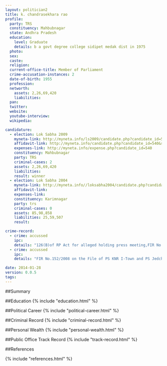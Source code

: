 ```yaml
---
layout: politician2
title: k. chandrasekhara rao
profile: 
  party: TRS
  constituency: Mahbubnagar
  state: Andhra Pradesh
  education: 
    level: Graduate
    details: b a govt degree college sidipet medak dist in 1975
  photo: 
  sex: 
  caste: 
  religion: 
  current-office-title: Member of Parliament
  crime-accusation-instances: 2
  date-of-birth: 1955
  profession: 
  networth: 
    assets: 2,26,69,420
    liabilities: 
  pan: 
  twitter: 
  website: 
  youtube-interview: 
  wikipedia: 

candidature: 
  - election: Lok Sabha 2009
    myneta-link: http://myneta.info/ls2009/candidate.php?candidate_id=540
    affidavit-link: http://myneta.info/candidate.php?candidate_id=540&scan=original
    expenses-link: http://myneta.info/expense.php?candidate_id=540
    constituency: Mahbubnagar 
    party: TRS
    criminal-cases: 2
    assets: 2,26,69,420
    liabilities: 
    result: winner 
  - election: Lok Sabha 2004
    myneta-link: http://myneta.info//loksabha2004/candidate.php?candidate_id=106
    affidavit-link: 
    expenses-link: 
    constituency: Karimnagar 
    party: trs
    criminal-cases: 0
    assets: 85,98,858
    liabilities: 25,59,507
    result:  

crime-record: 
  - crime: accussed
    ipc: 
    details: "126(B)of RP Act for alleged holding press meeting,FIR No.145/2008 on the File of PS KNR I-Town and PS Jedchads,Police Station PS KNR I-Town,Disrict Karimnagar,State Andhra Pradesh" 
  - crime: accussed
    ipc: 
    details: "FIR No.152/2008 on the File of PS KNR I-Town and PS Jedchads,Police Station PS KNR I-Town,Disrict Karimnagar,State Andhra Pradesh" 

date: 2014-01-28
version: 0.0.5
tags: 
---
```

##Summary


##Education
{% include "education.html" %}


##Political Career
{% include "political-career.html" %}


##Criminal Record
{% include "criminal-record.html" %}


##Personal Wealth
{% include "personal-wealth.html" %}


##Public Office Track Record
{% include "track-record.html" %}


##References


{% include "references.html" %}